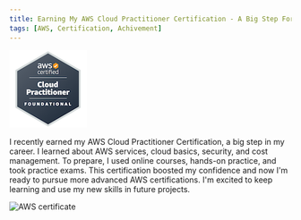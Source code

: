 ```yaml
---
title: Earning My AWS Cloud Practitioner Certification - A Big Step Forward
tags: [AWS, Certification, Achivement]
---
```


[![AWS Cloud Practitioner](/assets/aws-certified-cloud-practitioner138.png "Check the Creadly badge")](https://www.credly.com/badges/6ed74c90-6f97-4fdb-b5de-9bdfde7cce1f/public_url)

I recently earned my AWS Cloud Practitioner Certification, a big step in my career. I learned about AWS services, cloud basics, security, and cost management. To prepare, I used online courses, hands-on practice, and took practice exams. This certification boosted my confidence and now I'm ready to pursue more advanced AWS certifications. I'm excited to keep learning and use my new skills in future projects.

![AWS certificate](https://portfolio.fedunets.uk/assets/2024-05-24_11h54_41.png)

